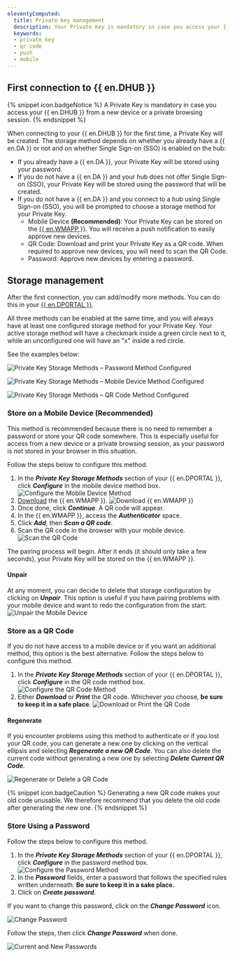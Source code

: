 ```yaml
---
eleventyComputed:
  title: Private key management
  description: Your Private Key is mandatory in case you access your {{ en.DHUB }} from a new device or a private browsing session. You can configure its storage method(s) in your {{ en.DPORTAL }}.
  keywords:
  - private key
  - qr code
  - push
  - mobile
---
```

## First connection to {{ en.DHUB }}

{% snippet icon.badgeNotice %}
A Private Key is mandatory in case you access your {{ en.DHUB }} from a new device or a private browsing session.
{% endsnippet %}

When connecting to your {{ en.DHUB }} for the first time, a Private Key will be created. The storage method depends on whether you already have a {{ en.DA }} or not and on whether Single Sign-on (SSO) is enabled on the hub:
* If you already have a {{ en.DA }}, your Private Key will be stored using your password.
* If you do not have a {{ en.DA }} and your hub does not offer Single Sign-on (SSO), your Private Key will be stored using the password that will be created.
* If you do not have a {{ en.DA }} and you connect to a hub using Single Sign-on (SSO), you will be prompted to choose a storage method for your Private Key.
    * Mobile Device **(Recommended)**: Your Private Key can be stored on the [{{ en.WMAPP }}](https://devolutions.net/workspace/). You will receive a push notification to easily approve new devices.
    * QR Code: Download and print your Private Key as a QR code. When required to approve new devices, you will need to scan the QR Code.
    * Password: Approve new devices by entering a password.

## Storage management

After the first connection, you can add/modify more methods. You can do this in your [{{ en.DPORTAL }}](https://portal.devolutions.com/security/private-key).

All three methods can be enabled at the same time, and you will always have at least one configured storage method for your Private Key. Your active storage method will have a checkmark inside a green circle next to it, while an unconfigured one will have an "x" inside a red circle.

See the examples below:

![Private Key Storage Methods – Password Method Configured](https://cdnweb.devolutions.net/docs/en/kb/KB2185.png)

![Private Key Storage Methods – Mobile Device Method Configured](https://cdnweb.devolutions.net/docs/en/kb/KB2186.png)

![Private Key Storage Methods – QR Code Method Configured](https://cdnweb.devolutions.net/docs/en/kb/KB2187.png)

### Store on a Mobile Device (Recommended)

This method is recommended because there is no need to remember a password or store your QR code somewhere. This is especially useful for access from a new device or a private browsing session, as your password is not stored in your browser in this situation.

Follow the steps below to configure this method.

1. In the ***Private Key Storage Methods*** section of your {{ en.DPORTAL }}, click ***Configure*** in the mobile device method box.
![Configure the Mobile Device Method](https://cdnweb.devolutions.net/docs/en/kb/KB2188.png)
1. [Download](https://devolutions.net/workspace/) the {{ en.WMAPP }}.
![Download {{ en.WMAPP }}](https://cdnweb.devolutions.net/docs/en/kb/KB2189.png)
1. Once done, click ***Continue***. A QR code will appear.
1. In the {{ en.WMAPP }}, access the ***Authenticator*** space.
1. Click ***Add***, then ***Scan a QR code***.
1. Scan the QR code in the browser with your mobile device.
![Scan the QR Code](https://cdnweb.devolutions.net/docs/en/kb/KB2190.png)

The pairing process will begin. After it ends (it should only take a few seconds), your Private Key will be stored on the {{ en.WMAPP }}.

#### Unpair

At any moment, you can decide to delete that storage configuration by clicking on ***Unpair***. This option is useful if you have pairing problems with your mobile device and want to redo the configuration from the start.
![Unpair the Mobile Device](https://cdnweb.devolutions.net/docs/en/kb/KB2191.png)

### Store as a QR Code

If you do not have access to a mobile device or if you want an additional method, this option is the best alternative. Follow the steps below to configure this method.

1. In the ***Private Key Storage Methods*** section of your {{ en.DPORTAL }}, click ***Configure*** in the QR code method box.
![Configure the QR Code Method](https://cdnweb.devolutions.net/docs/en/kb/KB2192.png)
1. Either ***Download*** or ***Print*** the QR code. Whichever you choose, **be sure to keep it in a safe place**.
![Download or Print the QR Code](https://cdnweb.devolutions.net/docs/en/kb/KB2193.png)

#### Regenerate

If you encounter problems using this method to authenticate or if you lost your QR code, you can generate a new one by clicking on the vertical ellipsis and selecting ***Regenerate a new QR Code***. You can also delete the current code without generating a new one by selecting ***Delete Current QR Code***.

![Regenerate or Delete a QR Code](https://cdnweb.devolutions.net/docs/en/kb/KB2194.png)

{% snippet icon.badgeCaution %}
Generating a new QR code makes your old code unusable. We therefore recommend that you delete the old code after generating the new one.
{% endsnippet %}

### Store Using a Password

Follow the steps below to configure this method.

1. In the ***Private Key Storage Methods*** section of your {{ en.DPORTAL }}, click ***Configure*** in the password method box.
![Configure the Password Method](https://cdnweb.devolutions.net/docs/en/kb/KB2195.png)
1. In the ***Password*** fields, enter a password that follows the specified rules written underneath. **Be sure to keep it in a sake place.**
1. Click on ***Create password***.

If you want to change this password, click on the ***Change Password*** icon.

![Change Password](https://cdnweb.devolutions.net/docs/en/kb/KB2196.png)

Follow the steps, then click ***Change Password*** when done.

![Current and New Passwords](https://cdnweb.devolutions.net/docs/en/kb/KB2197.png)
